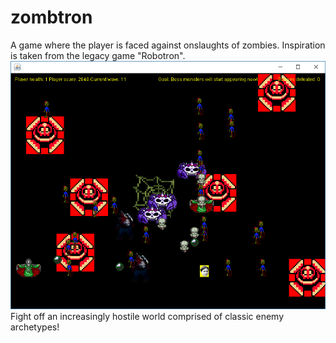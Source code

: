 # zombtron
A game where the player is faced against onslaughts of zombies. Inspiration is taken from the legacy game "Robotron".
![Game Footage](zombtron_footage.png)
Fight off an increasingly hostile world comprised of classic enemy archetypes!
